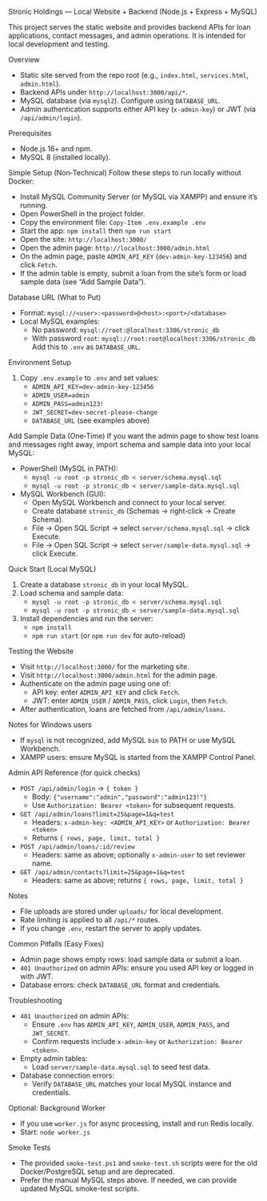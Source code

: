 Stronic Holdings — Local Website + Backend (Node.js + Express + MySQL)

This project serves the static website and provides backend APIs for loan applications, contact messages, and admin operations. It is intended for local development and testing.

Overview
- Static site served from the repo root (e.g., `index.html`, `services.html`, `admin.html`).
- Backend APIs under `http://localhost:3000/api/*`.
- MySQL database (via `mysql2`). Configure using `DATABASE_URL`.
- Admin authentication supports either API key (`x-admin-key`) or JWT (via `/api/admin/login`).

Prerequisites
- Node.js 16+ and npm.
- MySQL 8 (installed locally).

Simple Setup (Non‑Technical)
Follow these steps to run locally without Docker:
- Install MySQL Community Server (or MySQL via XAMPP) and ensure it’s running.
- Open PowerShell in the project folder.
- Copy the environment file: `Copy-Item .env.example .env`
- Start the app: `npm install` then `npm run start`
- Open the site: `http://localhost:3000/`
- Open the admin page: `http://localhost:3000/admin.html`
- On the admin page, paste `ADMIN_API_KEY` (`dev-admin-key-123456`) and click `Fetch`.
- If the admin table is empty, submit a loan from the site’s form or load sample data (see “Add Sample Data”).

Database URL (What to Put)
- Format: `mysql://<user>:<password>@<host>:<port>/<database>`
- Local MySQL examples:
  - No password: `mysql://root:@localhost:3306/stronic_db`
  - With password `root`: `mysql://root:root@localhost:3306/stronic_db`
Add this to `.env` as `DATABASE_URL`.

Environment Setup
1. Copy `.env.example` to `.env` and set values:
   - `ADMIN_API_KEY=dev-admin-key-123456`
   - `ADMIN_USER=admin`
   - `ADMIN_PASS=admin123!`
   - `JWT_SECRET=dev-secret-please-change`
   - `DATABASE_URL` (see examples above)

Add Sample Data (One‑Time)
If you want the admin page to show test loans and messages right away, import schema and sample data into your local MySQL:
- PowerShell (MySQL in PATH):
  - `mysql -u root -p stronic_db < server/schema.mysql.sql`
  - `mysql -u root -p stronic_db < server/sample-data.mysql.sql`
- MySQL Workbench (GUI):
  - Open MySQL Workbench and connect to your local server.
  - Create database `stronic_db` (Schemas → right‑click → Create Schema).
  - File → Open SQL Script → select `server/schema.mysql.sql` → click Execute.
  - File → Open SQL Script → select `server/sample-data.mysql.sql` → click Execute.

Quick Start (Local MySQL)
1. Create a database `stronic_db` in your local MySQL.
2. Load schema and sample data:
   - `mysql -u root -p stronic_db < server/schema.mysql.sql`
   - `mysql -u root -p stronic_db < server/sample-data.mysql.sql`
3. Install dependencies and run the server:
   - `npm install`
   - `npm run start` (or `npm run dev` for auto-reload)

Testing the Website
- Visit `http://localhost:3000/` for the marketing site.
- Visit `http://localhost:3000/admin.html` for the admin page.
- Authenticate on the admin page using one of:
  - API key: enter `ADMIN_API_KEY` and click `Fetch`.
  - JWT: enter `ADMIN_USER` / `ADMIN_PASS`, click `Login`, then `Fetch`.
- After authentication, loans are fetched from `/api/admin/loans`.

Notes for Windows users
- If `mysql` is not recognized, add MySQL `bin` to PATH or use MySQL Workbench.
- XAMPP users: ensure MySQL is started from the XAMPP Control Panel.

Admin API Reference (for quick checks)
- `POST /api/admin/login` → `{ token }`
  - Body: `{"username":"admin","password":"admin123!"}`
  - Use `Authorization: Bearer <token>` for subsequent requests.
- `GET /api/admin/loans?limit=25&page=1&q=test`
  - Headers: `x-admin-key: <ADMIN_API_KEY>` or `Authorization: Bearer <token>`
  - Returns `{ rows, page, limit, total }`
- `POST /api/admin/loans/:id/review`
  - Headers: same as above; optionally `x-admin-user` to set reviewer name.
- `GET /api/admin/contacts?limit=25&page=1&q=test`
  - Headers: same as above; returns `{ rows, page, limit, total }`

Notes
- File uploads are stored under `uploads/` for local development.
- Rate limiting is applied to all `/api/*` routes.
- If you change `.env`, restart the server to apply updates.

Common Pitfalls (Easy Fixes)
- Admin page shows empty rows: load sample data or submit a loan.
- `401 Unauthorized` on admin APIs: ensure you used API key or logged in with JWT.
- Database errors: check `DATABASE_URL` format and credentials.

Troubleshooting
- `401 Unauthorized` on admin APIs:
  - Ensure `.env` has `ADMIN_API_KEY`, `ADMIN_USER`, `ADMIN_PASS`, and `JWT_SECRET`.
  - Confirm requests include `x-admin-key` or `Authorization: Bearer <token>`.
- Empty admin tables:
  - Load `server/sample-data.mysql.sql` to seed test data.
- Database connection errors:
  - Verify `DATABASE_URL` matches your local MySQL instance and credentials.

Optional: Background Worker
- If you use `worker.js` for async processing, install and run Redis locally.
- Start: `node worker.js`

Smoke Tests
- The provided `smoke-test.ps1` and `smoke-test.sh` scripts were for the old Docker/PostgreSQL setup and are deprecated.
- Prefer the manual MySQL steps above. If needed, we can provide updated MySQL smoke-test scripts.
